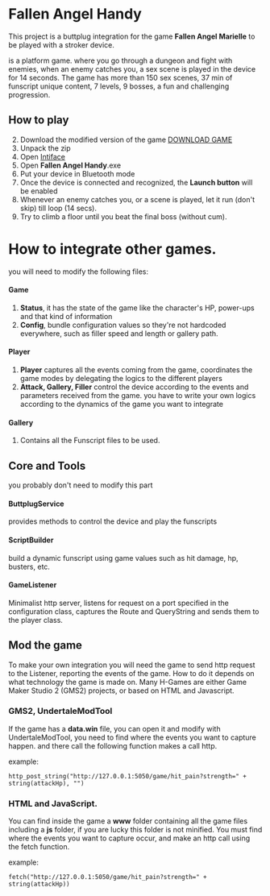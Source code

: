 # Fallen Angel Handy
This project is a buttplug integration for the game **Fallen Angel Marielle** to be played with a stroker device.

is a platform game. where you go through a dungeon and fight with enemies, when an enemy catches you, a sex scene is played in the device for 14 seconds. 
The game has more than 150 sex scenes, 37 min of funscript unique content, 7 levels, 9 bosses, a fun and challenging progression.

## How to play
2. Download the modified version of the game [DOWNLOAD GAME](https://mega.nz/file/mcUylbAK#ijqQP7RmhxbAwuZSQ3TObOa-t6uZw3Ap1f0GRewWV3g)
2. Unpack the zip
3. Open [Intiface](https://github.com/intiface/intiface-desktop/releases/download/v27.0.0/intiface-desktop-27.0.0-win.exe)
4. Open **Fallen Angel Handy**.exe
5. Put your device in Bluetooth mode
6. Once the device is connected and recognized, the **Launch button** will be enabled
7. Whenever an enemy catches you, or a scene is played, let it run (don't skip) till loop (14 secs). 
8. Try to climb a floor until you beat the final boss (without cum).


# How to integrate other games.
you will need to modify the following files:

#### Game
 1. **Status**, it has the state of the game like the character's HP, power-ups and that kind of information
 2. **Config**, bundle configuration values ​​so they're not hardcoded everywhere, such as filler speed and length or gallery path.
#### Player
1. **Player** captures all the events coming from the game, coordinates the game modes by delegating the logics to the different players
2. **Attack, Gallery, Filler** control the device according to the events and parameters received from the game. you have to write your own logics according to the dynamics of the game you want to integrate
#### Gallery
1. Contains all the Funscript files to be used.

## Core and Tools
you probably don't need to modify this part

#### ButtplugService 
provides methods to control the device and play the funscripts

#### ScriptBuilder
build a dynamic funscript using game values such as hit damage, hp, busters, etc.

#### GameListener
Minimalist http server, listens for request on a port specified in the configuration class, captures the Route and QueryString and sends them to the player class. 

## Mod the game
To make your own integration you will need the game to send http request to the Listener, reporting the events of the game.
How to do it depends on what technology the game is made on. 
Many H-Games are either Game Maker Studio 2 (GMS2) projects, or based on HTML and Javascript.

### GMS2, UndertaleModTool
If the game has a **data.win** file, you can open it and modify with UndertaleModTool, you need to find where the events you want to capture happen. and there call the following function makes a call http.

example:

``http_post_string("http://127.0.0.1:5050/game/hit_pain?strength=" + string(attackHp), "")``

### HTML and JavaScript.
You can find inside the game a **www** folder containing all the game files including a **js** folder, if you are lucky this folder is not minified. You must find where the events you want to capture occur, and make an http call using the fetch function.

example:

`fetch("http://127.0.0.1:5050/game/hit_pain?strength=" + string(attackHp))`
